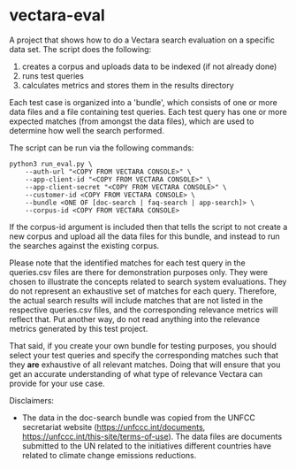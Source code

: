 # vectara-eval
A project that shows how to do a Vectara search evaluation on a specific data set. The script does the following:
1. creates a corpus and uploads data to be indexed (if not already done)
2. runs test queries
3. calculates metrics and stores them in the results directory

Each test case is organized into a 'bundle', which consists of one or more data files and a file containing test 
queries. Each test query has one or more expected matches (from amongst the data files), which are used to determine 
how well the search performed.

The script can be run via the following commands:
```
python3 run_eval.py \
    --auth-url "<COPY FROM VECTARA CONSOLE>" \
    --app-client-id "<COPY FROM VECTARA CONSOLE>" \
    --app-client-secret "<COPY FROM VECTARA CONSOLE>" \
    --customer-id <COPY FROM VECTARA CONSOLE> \
    --bundle <ONE OF [doc-search | faq-search | app-search]> \
    --corpus-id <COPY FROM VECTARA CONSOLE>
```

If the corpus-id argument is included then that tells the script to not create a new corpus and upload all the data 
files for this bundle, and instead to run the searches against the existing corpus.

Please note that the identified matches for each test query in the queries.csv files are there for demonstration
purposes only. They were chosen to illustrate the concepts related to search system evaluations.
They do not represent an exhaustive set of matches for each query. Therefore, the actual search results
will include matches that are not listed in the respective queries.csv files, and the corresponding relevance metrics
will reflect that. Put another way, do not read anything into the relevance metrics generated by this test project.

That said, if you create your own bundle for testing purposes, you should select your test queries and specify the 
corresponding matches such that they **are** exhaustive of all relevant matches. Doing that will ensure that you get 
an accurate understanding of what type of relevance Vectara can provide for your use case.

Disclaimers:
* The data in the doc-search bundle was copied from the UNFCC secretariat website (https://unfccc.int/documents, https://unfccc.int/this-site/terms-of-use). The data files are documents submitted to the UN related to the initiatives different countries have related to climate change emissions reductions.